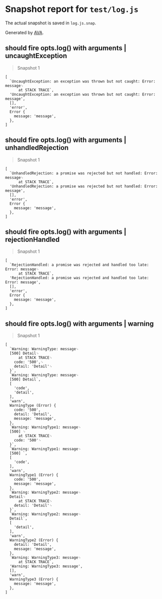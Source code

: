 # Snapshot report for `test/log.js`

The actual snapshot is saved in `log.js.snap`.

Generated by [AVA](https://avajs.dev).

## should fire opts.log() with arguments | uncaughtException

> Snapshot 1

    [
      `UncaughtException: an exception was thrown but not caught: Error: message␊
          at STACK TRACE`,
      'UncaughtException: an exception was thrown but not caught: Error: message',
      [],
      'error',
      Error {
        message: 'message',
      },
    ]

## should fire opts.log() with arguments | unhandledRejection

> Snapshot 1

    [
      `UnhandledRejection: a promise was rejected but not handled: Error: message␊
          at STACK TRACE`,
      'UnhandledRejection: a promise was rejected but not handled: Error: message',
      [],
      'error',
      Error {
        message: 'message',
      },
    ]

## should fire opts.log() with arguments | rejectionHandled

> Snapshot 1

    [
      `RejectionHandled: a promise was rejected and handled too late: Error: message␊
          at STACK TRACE`,
      'RejectionHandled: a promise was rejected and handled too late: Error: message',
      [],
      'error',
      Error {
        message: 'message',
      },
    ]

## should fire opts.log() with arguments | warning

> Snapshot 1

    [
      `Warning: WarningType: message␊
      [500] Detail␊
          at STACK TRACE␊
        code: '500',␊
        detail: 'Detail'␊
      }`,
      `Warning: WarningType: message␊
      [500] Detail`,
      [
        'code',
        'detail',
      ],
      'warn',
      WarningType (Error) {
        code: '500',
        detail: 'Detail',
        message: 'message',
      },
      `Warning: WarningType1: message␊
      [500] ␊
          at STACK TRACE␊
        code: '500'␊
      }`,
      `Warning: WarningType1: message␊
      [500] `,
      [
        'code',
      ],
      'warn',
      WarningType1 (Error) {
        code: '500',
        message: 'message',
      },
      `Warning: WarningType2: message␊
      Detail␊
          at STACK TRACE␊
        detail: 'Detail'␊
      }`,
      `Warning: WarningType2: message␊
      Detail`,
      [
        'detail',
      ],
      'warn',
      WarningType2 (Error) {
        detail: 'Detail',
        message: 'message',
      },
      `Warning: WarningType3: message␊
          at STACK TRACE`,
      'Warning: WarningType3: message',
      [],
      'warn',
      WarningType3 (Error) {
        message: 'message',
      },
    ]
